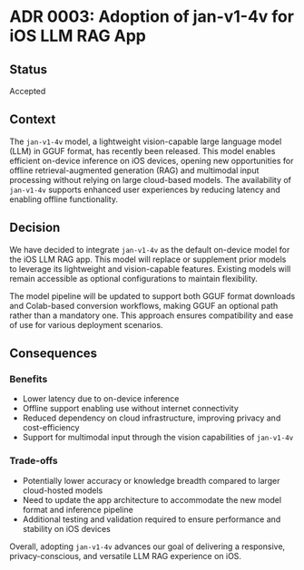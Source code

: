 # ADR 0003: Adoption of jan-v1-4v for iOS LLM RAG App

## Status
Accepted

## Context
The `jan-v1-4v` model, a lightweight vision-capable large language model (LLM) in GGUF format, has recently been released. This model enables efficient on-device inference on iOS devices, opening new opportunities for offline retrieval-augmented generation (RAG) and multimodal input processing without relying on large cloud-based models. The availability of `jan-v1-4v` supports enhanced user experiences by reducing latency and enabling offline functionality.

## Decision
We have decided to integrate `jan-v1-4v` as the default on-device model for the iOS LLM RAG app. This model will replace or supplement prior models to leverage its lightweight and vision-capable features. Existing models will remain accessible as optional configurations to maintain flexibility.

The model pipeline will be updated to support both GGUF format downloads and Colab-based conversion workflows, making GGUF an optional path rather than a mandatory one. This approach ensures compatibility and ease of use for various deployment scenarios.

## Consequences
### Benefits
- Lower latency due to on-device inference
- Offline support enabling use without internet connectivity
- Reduced dependency on cloud infrastructure, improving privacy and cost-efficiency
- Support for multimodal input through the vision capabilities of `jan-v1-4v`

### Trade-offs
- Potentially lower accuracy or knowledge breadth compared to larger cloud-hosted models
- Need to update the app architecture to accommodate the new model format and inference pipeline
- Additional testing and validation required to ensure performance and stability on iOS devices

Overall, adopting `jan-v1-4v` advances our goal of delivering a responsive, privacy-conscious, and versatile LLM RAG experience on iOS.
